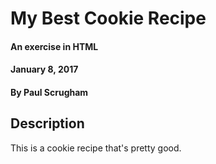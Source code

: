 # My Best Cookie Recipe

#### An exercise in HTML

#### January 8, 2017

#### By Paul Scrugham

## Description

This is a cookie recipe that's pretty good.
